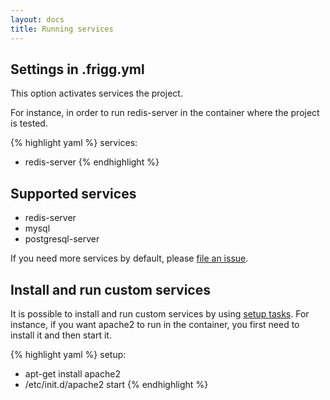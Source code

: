 ```yaml
---
layout: docs
title: Running services
---
```


## Settings in .frigg.yml
This option activates services the project.

For instance, in order to run redis-server in the container where the project is tested.

{% highlight yaml %}
services:
  - redis-server
{% endhighlight %}

## Supported services
* redis-server
* mysql
* postgresql-server

If you need more services by default, please [file an issue](https://github.com/frigg/docker-test-base/issues).

## Install and run custom services

It is possible to install and run custom services by using [setup tasks](/docs/setup).
For instance, if you want apache2 to run in the container, you first need to install it and then start it.

{% highlight yaml %}
setup:
  - apt-get install apache2
  - /etc/init.d/apache2 start
{% endhighlight %}
